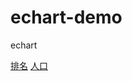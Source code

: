 # echart-demo
echart

[排名](https://guoao2016.github.io/echart-demo/ranking.html)
[人口](https://guoao2016.github.io/echart-demo/people.html)